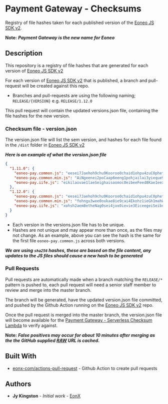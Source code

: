 # Payment Gateway - Checksums

Registry of file hashes taken for each published version of the [Eoneo JS SDK v2](https://github.com/eonx-com/eoneo-js-sdk-v2/).

**Note:** ***Payment Gateway is the new name for Eoneo***

## Description

This repository is a registry of file hashes that are generated for each version of [Eoneo JS SDK v2](https://github.com/eonx-com/eoneo-js-sdk-v2/) 

For each version of [Eoneo JS SDK v2](https://github.com/eonx-com/eoneo-js-sdk-v2/) that is published, a branch and pull-request will be created against this repo.

- Branches and pull-requests are using the following naming; `RELEASE/{VERSION}` e.g. `RELEASE/1.12.0`

This pull request will contain the updated versions.json file, containing the file hashes for the new version.

### Checksum file - version.json
The version.json file will list the sem version, and hashes for each file found in the `/dist` folder in [Eoneo JS SDK v2](https://github.com/eonx-com/eoneo-js-sdk-v2/)

***Here is an example of what the version.json file***

```json
{
  "1.11.0": {
    "eoneo-pay.common.js": "eesei7Jaehoh9chu9Kooroo0chaid1ohpu4zuC0pheth1oa1yeeGi5oothaZiecai",
    "eoneo-pay.common.min.js": "AiNgeenei2poCaap6eeng1pohjailai3yieque9eingoo3pohweingahgh9onai7S",
    "eoneo-pay.iife.js": "eikilaovae1laeSeighaisoomoc0eibeeFeed8Kae1eexah7dumiey6fonuCaehoo"
  },
  "1.12.0": {
    "eoneo-pay.common.js": "eesei7Jaehoh9chu9Kooroo0chaid1ohpu4zuC0pheth1oa1yeeGi5oothaZiecai",
    "eoneo-pay.common.min.js": "fohngu3wee0oukae8ie9cai4Ekohz1ieGh1mahWooroGhikohwie1OoCh4eehe7ei",
    "eoneo-pay.iife.js": "xohsh2aem8etheNag0sei4jox0ievie3EiceegeiSeiboh9eiH5leifuphoov2Bee"
  }
}

```

- Each version in the versions.json file has to be unique.
- Hashes are not unique and may appear more than once, as the files may not change. As an example, above you can see the hash is the same for the first file `eoneo-pay.common.js` across both versions.

***We are using `sha256` hashes, these are based on the file content, any updates to the JS files should cause a new hash to be generated***

### Pull Requests

Pull requests are automatically made when a branch matching the `RELEASE/*` pattern is pushed to, each pull request will need a senior staff member to review and merge into the master branch.

The branch will be generated, have the updated version.json file committed, and pushed by the Github Action running on the [Eoneo JS SDK v2](https://github.com/eonx-com/eoneo-js-sdk-v2/) repo.
 
Once the pull request is merged into the master branch, the version.json file will become available for the [Payment Gateway - Serverless Checksum Lambda](https://github.com/eonx-com/payment-gateway-checksums-serverless) to verify against.  

**Note:** ***False positives may occur for about 10 minutes after merging as the the GitHub supplied [RAW](https://raw.githubusercontent.com/eonx-com/payment-gateway-frontend-checksums/master/versions.json) URL is cached.***

## Built With

* [eonx-com/actions-pull-request](https://github.com/eonx-com/actions-pull-request) - Github Action to create pull requests 

## Authors

* **Jy Kingston** - *Initial work* - [EonX](https://eonx.com/)

